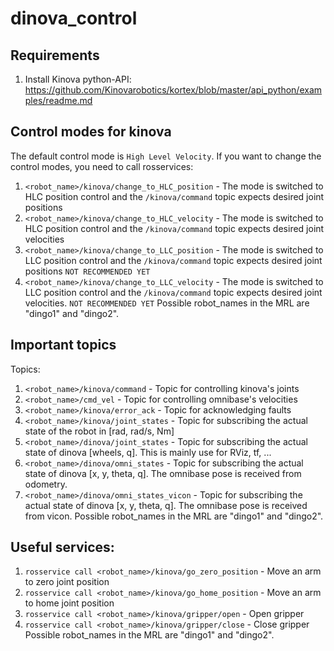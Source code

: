 # dinova_control

## Requirements
1. Install Kinova python-API:
https://github.com/Kinovarobotics/kortex/blob/master/api_python/examples/readme.md


## Control modes for kinova
The default control mode is `High Level Velocity`. If you want to change the control modes, you need to call rosservices:
1. `<robot_name>/kinova/change_to_HLC_position` - The mode is switched to HLC position control and the `/kinova/command` topic expects desired joint positions
2. `<robot_name>/kinova/change_to_HLC_velocity` - The mode is switched to HLC position control and the `/kinova/command` topic expects desired joint velocities
3. `<robot_name>/kinova/change_to_LLC_position` - The mode is switched to LLC position control and the `/kinova/command` topic expects desired joint positions `NOT RECOMMENDED YET`
4. `<robot_name>/kinova/change_to_LLC_velocity` - The mode is switched to LLC position control and the `/kinova/command` topic expects desired joint velocities. `NOT RECOMMENDED YET`
Possible robot_names in the MRL are "dingo1" and "dingo2". 

## Important topics
Topics:
1. `<robot_name>/kinova/command` - Topic for controlling kinova's joints
2. `<robot_name>/cmd_vel` - Topic for controlling omnibase's velocities
3. `<robot_name>/kinova/error_ack` - Topic for acknowledging faults
4. `<robot_name>/kinova/joint_states` - Topic for subscribing the actual state of the robot in [rad, rad/s, Nm]
5. `<robot_name>/dinova/joint_states` - Topic for subscribing the actual state of dinova [wheels, q]. This is mainly use for RViz, tf, ...
6. `<robot_name>/dinova/omni_states` - Topic for subscribing the actual state of dinova [x, y, theta, q]. The omnibase pose is received from odometry.
7. `<robot_name>/dinova/omni_states_vicon` - Topic for subscribing the actual state of dinova [x, y, theta, q]. The omnibase pose is received from vicon.
Possible robot_names in the MRL are "dingo1" and "dingo2". 


## Useful services:
1. `rosservice call <robot_name>/kinova/go_zero_position` - Move an arm to zero joint position
2. `rosservice call <robot_name>/kinova/go_home_position` - Move an arm to home joint position
3. `rosservice call <robot_name>/kinova/gripper/open` - Open gripper
4. `rosservice call <robot_name>/kinova/gripper/close` - Close gripper
Possible robot_names in the MRL are "dingo1" and "dingo2". 





